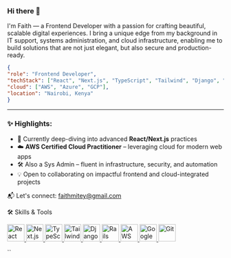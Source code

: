 ### Hi there 👋 

I'm Faith — a Frontend Developer with a passion for crafting beautiful, scalable digital experiences. I bring a unique edge from my background in IT support, systems administration, and cloud infrastructure, enabling me to build solutions that are not just elegant, but also secure and production-ready.

```json
{
"role": "Frontend Developer",
"techStack": ["React", "Next.js", "TypeScript", "Tailwind", "Django", "Ruby on Rails"],
"cloud": ["AWS", "Azure", "GCP"],
"location": "Nairobi, Kenya"
}
```

-------------------

### ✨ Highlights:
- 🧠 Currently deep-diving into advanced **React/Next.js** practices  
- ☁️ **AWS Certified Cloud Practitioner** – leveraging cloud for modern web apps  
- 🛠️ Also a Sys Admin – fluent in infrastructure, security, and automation  
- 💡 Open to collaborating on impactful frontend and cloud-integrated projects

📬 Let's connect: [faithmitey@gmail.com](mailto:faithmitey@gmail.com)

🛠️ Skills & Tools
<p align="left"> <a href="https://reactjs.org/" target="_blank" rel="noreferrer"> <img src="https://cdn.jsdelivr.net/gh/devicons/devicon/icons/react/react-original.svg" alt="React" width="40" height="40"/> </a> <a href="https://nextjs.org/" target="_blank" rel="noreferrer"> <img src="https://cdn.jsdelivr.net/gh/devicons/devicon/icons/nextjs/nextjs-original.svg" alt="Next.js" width="40" height="40"/> </a> <a href="https://www.typescriptlang.org/" target="_blank" rel="noreferrer"> <img src="https://cdn.jsdelivr.net/gh/devicons/devicon/icons/typescript/typescript-original.svg" alt="TypeScript" width="40" height="40"/> </a> <a href="https://tailwindcss.com/" target="_blank" rel="noreferrer"> <img src="https://www.vectorlogo.zone/logos/tailwindcss/tailwindcss-icon.svg" alt="Tailwind" width="40" height="40"/> </a> <a href="https://www.djangoproject.com/" target="_blank" rel="noreferrer"> <img src="https://cdn.jsdelivr.net/gh/devicons/devicon/icons/django/django-plain.svg" alt="Django" width="40" height="40"/> </a> <a href="https://rubyonrails.org/" target="_blank" rel="noreferrer"> <img src="https://cdn.jsdelivr.net/gh/devicons/devicon/icons/rails/rails-plain.svg" alt="Rails" width="40" height="40"/> </a> <a href="https://aws.amazon.com" target="_blank" rel="noreferrer"> <img src="https://cdn.jsdelivr.net/gh/devicons/devicon/icons/amazonwebservices/amazonwebservices-original.svg" alt="AWS" width="40" height="40"/> </a> <a href="https://cloud.google.com" target="_blank" rel="noreferrer"> <img src="https://www.vectorlogo.zone/logos/google_cloud/google_cloud-icon.svg" alt="Google Cloud" width="40" height="40"/> </a> <a href="https://git-scm.com/" target="_blank" rel="noreferrer"> <img src="https://cdn.jsdelivr.net/gh/devicons/devicon/icons/git/git-original.svg" alt="Git" width="40" height="40"/> </a> </p> ``



<!--
**Faye-72/faye-72** is a ✨ _special_ ✨ repository because its `README.md` (this file) appears on your GitHub profile.

